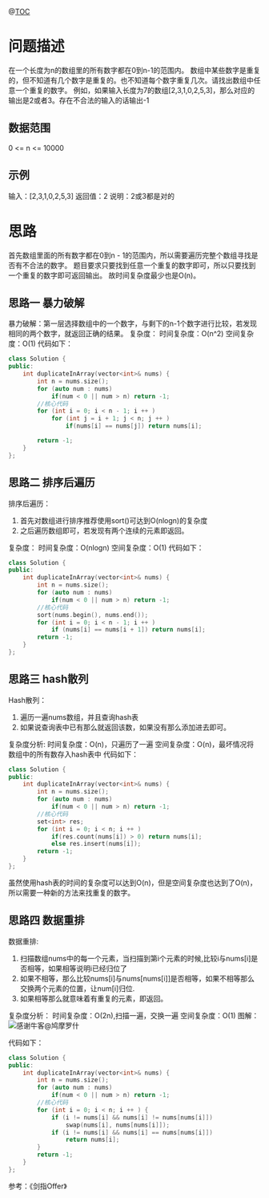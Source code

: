 @[TOC](算法笔记：数组中重复的数字)
# 问题描述
在一个长度为n的数组里的所有数字都在0到n-1的范围内。 数组中某些数字是重复的，但不知道有几个数字是重复的。也不知道每个数字重复几次。请找出数组中任意一个重复的数字。 例如，如果输入长度为7的数组[2,3,1,0,2,5,3]，那么对应的输出是2或者3。存在不合法的输入的话输出-1
## 数据范围
0 <= n <= 10000
## 示例
输入：[2,3,1,0,2,5,3]
返回值：2
说明：2或3都是对的   
# 思路
首先数组里面的所有数字都在0到n - 1的范围内，所以需要遍历完整个数组寻找是否有不合法的数字。
题目要求只要找到任意一个重复的数字即可，所以只要找到一个重复的数字即可返回输出。
故时间复杂度最少也是O(n)。
## 思路一 暴力破解
暴力破解：第一层选择数组中的一个数字，与剩下的n-1个数字进行比较，若发现相同的两个数字，就返回正确的结果。
复杂度：
时间复杂度：O(n^2)
空间复杂度：O(1)
代码如下：

```cpp
class Solution {
public:
    int duplicateInArray(vector<int>& nums) {
        int n = nums.size();
        for (auto num : nums)
            if(num < 0 || num > n) return -1;
        //核心代码
        for (int i = 0; i < n - 1; i ++ )
            for (int j = i + 1; j < n; j ++ )
                if(nums[i] == nums[j]) return nums[i];

        return -1;
    }
};
```
## 思路二 排序后遍历
排序后遍历：
1. 首先对数组进行排序推荐使用sort()可达到O(nlogn)的复杂度
2. 之后遍历数组即可，若发现有两个连续的元素即返回。

复杂度：
时间复杂度：O(nlogn)
空间复杂度：O(1)
代码如下：
```cpp
class Solution {
public:
    int duplicateInArray(vector<int>& nums) {
        int n = nums.size();
        for (auto num : nums)
            if(num < 0 || num > n) return -1;
        //核心代码
        sort(nums.begin(), nums.end());
        for (int i = 0; i < n - 1; i ++ )
            if (nums[i] == nums[i + 1]) return nums[i];
        return -1;
    }
};
```
## 思路三 hash散列
Hash散列：
1. 遍历一遍nums数组，并且查询hash表
2. 如果说查询表中已有那么就返回该数，如果没有那么添加进去即可。

复杂度分析:
时间复杂度：O(n)，只遍历了一遍
空间复杂度：O(n)，最坏情况将数组中的所有数存入hash表中 
代码如下：
```cpp
class Solution {
public:
    int duplicateInArray(vector<int>& nums) {
        int n = nums.size();
        for (auto num : nums)
            if(num < 0 || num > n) return -1;
        //核心代码
        set<int> res;
        for (int i = 0; i < n; i ++ )
            if(res.count(nums[i]) > 0) return nums[i];
            else res.insert(nums[i]);
        return -1;
    }
};
```
虽然使用hash表的时间的复杂度可以达到O(n)，但是空间复杂度也达到了O(n)，所以需要一种新的方法来找重复的数字。
## 思路四 数据重排
数据重排:
1. 扫描数组nums中的每一个元素，当扫描到第i个元素的时候,比较i与nums[i]是否相等，如果相等说明i已经归位了
2. 如果不相等，那么比较nums[i]与nums[nums[i]]是否相等，如果不相等那么交换两个元素的位置，让num[i]归位.
3. 如果相等那么就意味着有重复的元素，即返回。

复杂度分析：
时间复杂度：O(2n),扫描一遍，交换一遍
空间复杂度：O(1)
图解：
![感谢牛客@鸠摩罗什](https://img-blog.csdnimg.cn/295e1a01737f4a3bbecb0aec49d04802.png?x-oss-process=image/watermark,type_d3F5LXplbmhlaQ,shadow_50,text_Q1NETiBAVEwtS0tLSw==,size_20,color_FFFFFF,t_70,g_se,x_16#pic_center)

代码如下：
```cpp
class Solution {
public:
    int duplicateInArray(vector<int>& nums) {
        int n = nums.size();
        for (auto num : nums)
            if(num < 0 || num > n) return -1;
        //核心代码
        for (int i = 0; i < n; i ++ ) {
            if (i != nums[i] && nums[i] != nums[nums[i]]) 
                swap(nums[i], nums[nums[i]]);
            if (i != nums[i] && nums[i] == nums[nums[i]])
                return nums[i];
        }
        return -1;
    }
};
```
参考：《剑指Offer》